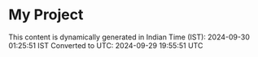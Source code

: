 # My Project

This content is dynamically generated in Indian Time (IST): 2024-09-30 01:25:51 IST
Converted to UTC: 2024-09-29 19:55:51 UTC
